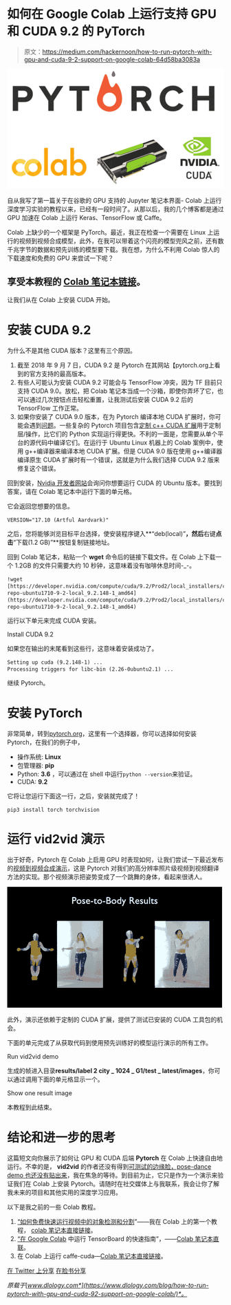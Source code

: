 # 如何在 Google Colab 上运行支持 GPU 和 CUDA 9.2 的 PyTorch

> 原文：<https://medium.com/hackernoon/how-to-run-pytorch-with-gpu-and-cuda-9-2-support-on-google-colab-64d58ba3083a>

![](img/3a174b36e8ed0b0723ac4d2114526139.png)

自从我写了第一篇关于在谷歌的 GPU 支持的 Jupyter 笔记本界面- Colab 上运行深度学习实验的教程以来，已经有一段时间了。从那以后，我的几个博客都是通过 GPU 加速在 Colab 上运行 Keras、TensorFlow 或 Caffe。

Colab 上缺少的一个框架是 PyTorch。最近，我正在检查一个需要在 Linux 上运行的视频到视频合成模型，此外，在我可以带着这个闪亮的模型兜风之前，还有数千兆字节的数据和预先训练的模型要下载。我在想，为什么不利用 Colab 惊人的下载速度和免费的 GPU 来尝试一下呢？

## 享受本教程的 [Colab 笔记本链接](https://colab.research.google.com/drive/1ldg8DbTpe0M8PaioPBmwIwqs-DkH-ha9)。

让我们从在 Colab 上安装 CUDA 开始。

# 安装 CUDA 9.2

为什么不是其他 CUDA 版本？这里有三个原因。

1.  截至 2018 年 9 月 7 日，CUDA 9.2 是 Pytorch 在其网站【pytorch.org上看到的官方支持的最高版本。
2.  有些人可能认为安装 CUDA 9.2 可能会与 TensorFlow 冲突，因为 TF 目前只支持 CUDA 9.0。放松，把 Colab 笔记本当成一个沙箱，即使你弄坏了它，也可以通过几次按钮点击轻松重置，让我测试后安装 CUDA 9.2 后的 TensorFlow 工作正常。
3.  如果你安装了 CUDA 9.0 版本，在为 Pytorch 编译本地 CUDA 扩展时，你可能会遇到[问题](https://devtalk.nvidia.com/default/topic/1028112/cuda-setup-and-installation/nvcc-bug-related-to-gcc-6-lt-tuple-gt-header-/post/5260762/#5260762)。一些复杂的 Pytorch 项目包含[定制 c++ CUDA 扩展](https://pytorch.org/tutorials/advanced/cpp_extension.html#integrating-a-c-cuda-operation-with-pytorch)用于定制层/操作，比它们的 Python 实现运行得更快。不利的一面是，您需要从单个平台的源代码中编译它们。在运行于 Ubuntu Linux 机器上的 Colab 案例中，使用 g++编译器来编译本地 CUDA 扩展。但是 CUDA 9.0 版在使用 g++编译器编译原生 CUDA 扩展时有一个错误，这就是为什么我们选择 CUDA 9.2 版来修复这个错误。

回到安装，[Nvidia 开发者网站](https://developer.nvidia.com/cuda-downloads)会询问你想要运行 CUDA 的 Ubuntu 版本。要找到答案，请在 Colab 笔记本中运行下面的单元格。

它会返回您想要的信息。

```
VERSION="17.10 (Artful Aardvark)"
```

之后，您将能够浏览目标平台选择，使安装程序键入**“deb(local)”**，然后**右键**点击**“下载(1.2 GB)”**按钮复制链接地址。

回到 Colab 笔记本，粘贴一个 **wget** 命令后的链接下载文件。在 Colab 上下载一个 1.2GB 的文件只需要大约 10 秒钟，这意味着没有咖啡休息时间-_-。

```
!wget [https://developer.nvidia.com/compute/cuda/9.2/Prod2/local_installers/cuda-repo-ubuntu1710-9-2-local_9.2.148-1_amd64](https://developer.nvidia.com/compute/cuda/9.2/Prod2/local_installers/cuda-repo-ubuntu1710-9-2-local_9.2.148-1_amd64)
```

运行以下单元来完成 CUDA 安装。

Install CUDA 9.2

如果您在输出的末尾看到这些行，这意味着安装成功了。

```
Setting up cuda (9.2.148-1) ...
Processing triggers for libc-bin (2.26-0ubuntu2.1) ...
```

继续 Pytorch。

# 安装 PyTorch

非常简单，转到[pytorch.org](https://www.dlology.com/blog/how-to-run-pytorch-with-gpu-and-cuda-92-support-on-google-colab/pytorch.org)，这里有一个选择器，你可以选择如何安装 Pytorch，在我们的例子中，

*   操作系统: **Linux**
*   包管理器: **pip**
*   Python: **3.6** ，可以通过在 shell 中运行`python --version`来验证。
*   CUDA: **9.2**

它将让您运行下面这一行，之后，安装就完成了！

```
pip3 install torch torchvision
```

# 运行 vid2vid 演示

出于好奇，Pytorch 在 Colab 上启用 GPU 时表现如何，让我们尝试一下最近发布的[视频到视频合成演示](https://github.com/NVIDIA/vid2vid)，这是 Pytorch 对我们的高分辨率照片级视频到视频翻译方法的实现。那个视频演示把姿势变成了一个跳舞的身体，看起来很诱人。

![](img/e4fb0a3e095a86c83ae21b66e2ee4612.png)

此外，演示还依赖于定制的 CUDA 扩展，提供了测试已安装的 CUDA 工具包的机会。

下面的单元完成了从获取代码到使用预先训练好的模型运行演示的所有工作。

Run vid2vid demo

生成的帧进入目录**results/label 2 city _ 1024 _ G1/test _ latest/images**，你可以通过调用下面的单元格显示一个。

Show one result image

本教程到此结束。

# 结论和进一步的思考

这篇短文向你展示了如何让 GPU 和 CUDA 后端 **Pytorch** 在 Colab 上快速自由地运行。不幸的是， **vid2vid** 的作者还没有得到[可测试的边缘脸，pose-dance demo 也还没有贴出来](https://github.com/NVIDIA/vid2vid/issues/24#issuecomment-417463746)，我在焦急的等待。到目前为止，它只是作为一个演示来验证我们在 Colab 上安装 Pytorch。请随时在社交媒体上与我联系，我会让你了解我未来的项目和其他实用的深度学习应用。

以下是我之前的一些 Colab 教程。

1.  [“如何免费快速运行视频中的对象检测和分割](https://www.dlology.com/blog/how-to-run-object-detection-and-segmentation-on-video-fast-for-free/)”——我在 Colab 上的第一个教程， [colab 笔记本直接链接](https://drive.google.com/file/d/11yXcMidH2rmnvy5GxFAr0M_0mABr1M_-/view?usp=sharing)。
2.  [“在 Google Colab](https://www.dlology.com/blog/quick-guide-to-run-tensorboard-in-google-colab/) 中运行 TensorBoard 的快速指南”，——[Colab 笔记本直联](https://drive.google.com/file/d/1afN2SALDooZIHbBGmWZMT6cZ8ccVElWk/view?usp=sharing)。
3.  在 Colab 上运行 caffe-cuda—[Colab 笔记本直接链接](https://drive.google.com/file/d/1jqBo2hpFY_xNeFHDf5l1h6q_VTcRTRlQ/view?usp=sharing)。

[在 Twitter 上分享](https://twitter.com/intent/tweet?url=https%3A//www.dlology.com/blog/how-to-run-pytorch-with-gpu-and-cuda-92-support-on-google-colab/&text=How%20to%20run%20PyTorch%20with%20GPU%20and%20CUDA%209.2%20support%20on%20Google%20Colab) [在脸书分享](https://www.facebook.com/sharer/sharer.php?u=https://www.dlology.com/blog/how-to-run-pytorch-with-gpu-and-cuda-92-support-on-google-colab/)

*原载于*[*www.dlology.com*](https://www.dlology.com/blog/how-to-run-pytorch-with-gpu-and-cuda-92-support-on-google-colab/)*。*